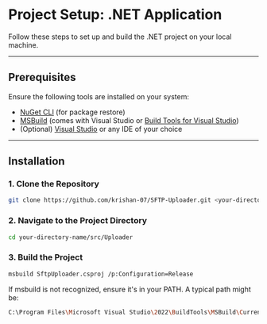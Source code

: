 # Project Setup: .NET Application

Follow these steps to set up and build the .NET project on your local machine.

---

## Prerequisites

Ensure the following tools are installed on your system:

- [NuGet CLI](https://learn.microsoft.com/nuget/install-nuget-client-tools) (for package restore)
- [MSBuild](https://learn.microsoft.com/visualstudio/msbuild/msbuild) (comes with Visual Studio or [Build Tools for Visual Studio](https://visualstudio.microsoft.com/downloads/#build-tools-for-visual-studio))
- (Optional) [Visual Studio](https://visualstudio.microsoft.com/) or any IDE of your choice

---

## Installation

### 1. Clone the Repository

```bash
git clone https://github.com/krishan-07/SFTP-Uploader.git <your-directory-name>
```

### 2. Navigate to the Project Directory

```bash
cd your-directory-name/src/Uploader

```

### 3. Build the Project

```bash
msbuild SftpUploader.csproj /p:Configuration=Release
```

If msbuild is not recognized, ensure it's in your PATH. A typical path might be:

```bash
C:\Program Files\Microsoft Visual Studio\2022\BuildTools\MSBuild\Current\Bin\MSBuild.exe
```
